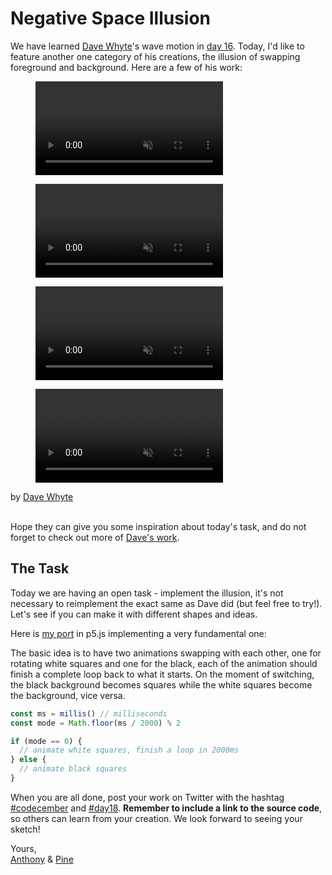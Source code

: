 # Negative Space Illusion

We have learned [Dave Whyte](https://twitter.com/beesandbombs)'s wave motion in [day 16](/2020/16). Today, I'd like to feature another one category of his creations, the illusion of swapping foreground and background. Here are a few of his work:

<div class="horizontal-images">
  <figure>
    <a href='https://twitter.com/beesandbombs/status/1304836432775831555'>
      <video src="/assets/2020/18/dave-1.mp4" alt="by Dave Whyte" autoplay muted loop style="width:300px">
    </a>
  </figure>
  <figure>
    <a href='https://twitter.com/beesandbombs/status/1277385236570148866'>
      <video src="/assets/2020/18/dave-4.mp4" alt="by Dave Whyte" autoplay muted loop style="width:300px">
    </a>
  </figure>
  <figure>
    <a href='https://twitter.com/beesandbombs/status/1300925694965415936'>
      <video src="/assets/2020/18/dave-2.mp4" alt="by Dave Whyte" autoplay muted loop style="width:300px">
    </a>
  </figure>
  <figure>
    <a href='https://twitter.com/beesandbombs/status/1326554654801489926'>
      <video src="/assets/2020/18/dave-3.mp4" alt="by Dave Whyte" autoplay muted loop style="width:300px">
    </a>
  </figure>
</div>

<div class="text-center">
  by <a href="https://twitter.com/beesandbombs">Dave Whyte</a>
</div>
<br>

Hope they can give you some inspiration about today's task, and do not forget to check out more of [Dave's work](https://twitter.com/beesandbombs).

## The Task

Today we are having an open task - implement the illusion, it's not necessary to reimplement the exact same as Dave did (but feel free to try!). Let's see if you can make it with different shapes and ideas.

Here is [my port](https://editor.p5js.org/antfu/sketches/2Mgv2arXA) in p5.js implementing a very fundamental one:

<client-only>
  <sketch-day-18 />
</client-only>

The basic idea is to have two animations swapping with each other, one for rotating white squares and one for the black, each of the animation should finish a complete loop back to what it starts. On the moment of switching, the black background becomes squares while the white squares become the background, vice versa.

```typescript
const ms = millis() // milliseconds
const mode = Math.floor(ms / 2000) % 2

if (mode == 0) {
  // animate white squares, finish a loop in 2000ms
} else {
  // animate black squares
}
```

When you are all done, post your work on Twitter with the hashtag [#codecember](https://twitter.com/hashtag/codecember) and [#day18](https://twitter.com/hashtag/day18). **Remember to include a link to the source code**, so others can learn from your creation. We look forward to seeing your sketch!

Yours, <br>
[Anthony](https://twitter.com/antfu7) & [Pine](https://twitter.com/octref)
